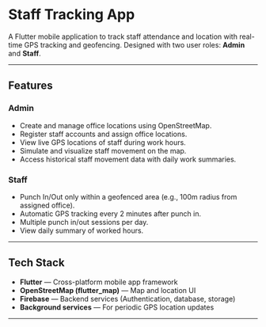 # Staff Tracking App

A Flutter mobile application to track staff attendance and location with real-time GPS tracking and geofencing. Designed with two user roles: **Admin** and **Staff**.

---

## Features

### Admin
- Create and manage office locations using OpenStreetMap.
- Register staff accounts and assign office locations.
- View live GPS locations of staff during work hours.
- Simulate and visualize staff movement on the map.
- Access historical staff movement data with daily work summaries.

### Staff
- Punch In/Out only within a geofenced area (e.g., 100m radius from assigned office).
- Automatic GPS tracking every 2 minutes after punch in.
- Multiple punch in/out sessions per day.
- View daily summary of worked hours.

---

## Tech Stack

- **Flutter** — Cross-platform mobile app framework   
- **OpenStreetMap (flutter_map)** — Map and location UI  
- **Firebase** — Backend services (Authentication, database, storage)  
- **Background services** — For periodic GPS location updates  

---
